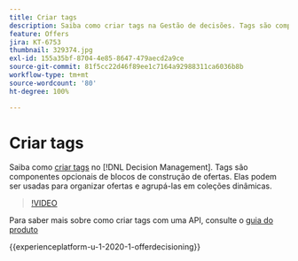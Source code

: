 ```yaml
---
title: Criar tags
description: Saiba como criar tags na Gestão de decisões. Tags são componentes básicos opcionais de ofertas.
feature: Offers
jira: KT-6753
thumbnail: 329374.jpg
exl-id: 155a35bf-8704-4e85-8647-479aecd2a9ce
source-git-commit: 81f5cc22d46f89ee1c7164a92988311ca6036b8b
workflow-type: tm+mt
source-wordcount: '80'
ht-degree: 100%

---
```


# Criar tags

Saiba como [criar tags](https://experienceleague.adobe.com/docs/journey-optimizer/using/offer-decisioniong/create-components/creating-tags.html?lang=pt-BR) no [!DNL Decision Management]. Tags são componentes opcionais de blocos de construção de ofertas. Elas podem ser usadas para organizar ofertas e agrupá-las em coleções dinâmicas.

>[!VIDEO](https://video.tv.adobe.com/v/329374?quality=12&learn=on)

Para saber mais sobre como criar tags com uma API, consulte o [guia do produto](https://experienceleague.adobe.com/docs/journey-optimizer/using/offer-decisioniong/api-reference/offers-api/tags/create.html?lang=pt-BR)

{{experienceplatform-u-1-2020-1-offerdecisioning}}
